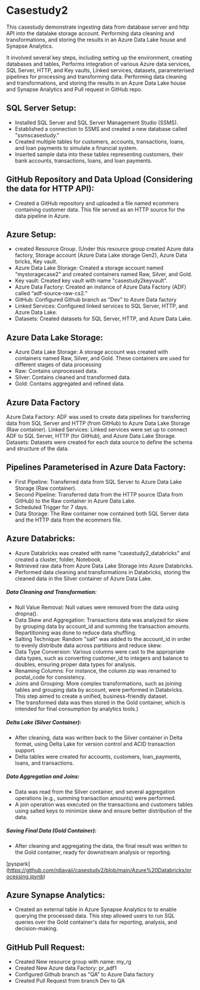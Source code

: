 # Casestudy2

This casestudy demonstrate ingesting data from database server and http API into the datalake storage account. Performing data cleaning and transformations, and storing the results in an Azure Data Lake house and Synapse Analytics.

It involved several key steps, including setting up the environment, creating databases and tables, Performs integration of various Azure data services, SQL Server, HTTP, and Key vaults, Linked services, datasets, 
parameterised pipelines for processing and transforming data. Performing data cleaning and transformations, and storing the results in an Azure Data Lake house and Synapse Analytics and Pull request in GitHub repo.

## SQL Server Setup:

- Installed SQL Server and SQL Server Management Studio (SSMS).
- Established a connection to SSMS and created a new database called "ssmscasestudy."
- Created multiple tables for customers, accounts, transactions, loans, and loan payments to simulate a financial system.
- Inserted sample data into these tables representing customers, their bank accounts, transactions, loans, and loan payments.

## GitHub Repository and Data Upload (Considering the data for HTTP API):

- Created a GitHub repository and uploaded a file named ecommers containing customer data. This file served as an HTTP source for the data pipeline in Azure.

## Azure Setup:

- created Resource Group. (Under this resource group created Azure data factory, Storage account (Azure Data Lake storage Gen2), Azure Data bricks, Key vault.
- Azure Data Lake Storage: Created a storage account named “mystoragecase2” and created containers named Raw, Silver, and Gold.
- Key vault: Created key vault with name "casestudy2keyvault".
- Azure Data Factory: Created an instance of Azure Data Factory (ADF) called “adf-source-raw-cs2.”
- GitHub: Configured Github branch as "Dev" to Azure Data factory
- Linked Services: Configured linked services to SQL Server, HTTP, and Azure Data Lake.
- Datasets: Created datasets for SQL Server, HTTP, and Azure Data Lake.

## Azure Data Lake Storage:

- Azure Data Lake Storage: A storage account was created with containers named Raw, Silver, and Gold. These containers are used for different stages of data processing
- Raw: Contains unprocessed data.
- Silver: Contains cleaned and transformed data.
- Gold: Contains aggregated and refined data.

## Azure Data Factory 

Azure Data Factory: ADF was used to create data pipelines for transferring data from SQL Server and HTTP (from GitHub) to Azure Data Lake Storage (Raw container).
Linked Services: Linked services were set up to connect ADF to SQL Server, HTTP (for GitHub), and Azure Data Lake Storage.
Datasets: Datasets were created for each data source to define the schema and structure of the data.

## Pipelines Parameterised in Azure Data Factory:

- First Pipeline: Transferred data from SQL Server to Azure Data Lake Storage (Raw container).
- Second Pipeline: Transferred data from the HTTP source (Data from GitHub) to the Raw container in Azure Data Lake.
- Scheduled Trigger for 7 days.
- Data Storage: The Raw container now contained both SQL Server data and the HTTP data from the ecommers file.

## Azure Databricks:

- Azure Databricks was created with name "casestudy2_databricks" and created a cluster, folder, Notebook. 
- Retrieved raw data from Azure Data Lake Storage into Azure Databricks.
- Performed data cleaning and transformations in Databricks, storing the cleaned data in the Silver container of Azure Data Lake.

##### Data Cleaning and Transformation:
- Null Value Removal: Null values were removed from the data using dropna().
- Data Skew and Aggregation: Transactions data was analyzed for skew by grouping data by account_id and summing the transaction amounts. Repartitioning was done to reduce data shuffling.
- Salting Technique: Random "salt" was added to the account_id in order to evenly distribute data across partitions and reduce skew.
- Data Type Conversion: Various columns were cast to the appropriate data types, such as converting customer_id to integers and balance to doubles, ensuring proper data types for analysis.
- Renaming Columns: For instance, the column zip was renamed to postal_code for consistency.
- Joins and Grouping: More complex transformations, such as joining tables and grouping data by account, were performed in Databricks. This step aimed to create a unified, business-friendly dataset.
- The transformed data was then stored in the Gold container, which is intended for final consumption by analytics tools.)

##### Delta Lake (Silver Container):

- After cleaning, data was written back to the Silver container in Delta format, using Delta Lake for version control and ACID transaction support.
- Delta tables were created for accounts, customers, loan_payments, loans, and transactions.

##### Data Aggregation and Joins:

- Data was read from the Silver container, and several aggregation operations (e.g., summing transaction amounts) were performed.
- A join operation was executed on the transactions and customers tables using salted keys to minimize skew and ensure better distribution of the data.

##### Saving Final Data (Gold Container):

- After cleaning and aggregating the data, the final result was written to the Gold container, ready for downstream analysis or reporting.

[pyspark] (https://github.com/rdjavaji/casestudy2/blob/main/Azure%20Databricks/processing.ipynb)

## Azure Synapse Analytics:

- Created an external table in Azure Synapse Analytics to to enable querying the processed data. This step allowed users to run SQL queries over the Gold container's data for reporting, analysis, and decision-making.

## GitHub Pull Request: 

- Created New resource group with name: my_rg
- Created New Azure data Factory: pr_adf1
- Configured Github branch as "QA" to Azure Data factory
- Created Pull Request from branch Dev to QA








